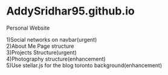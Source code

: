 AddySridhar95.github.io
=======================

Personal Website


1)Social networks on navbar(urgent)<br>
2)About Me Page structure<br>
3)Projects Structure(urgent)<br>
4)Photography structure(enhancement)<br>
5)Use stellar.js for the blog toronto background(enhancement)<br>
